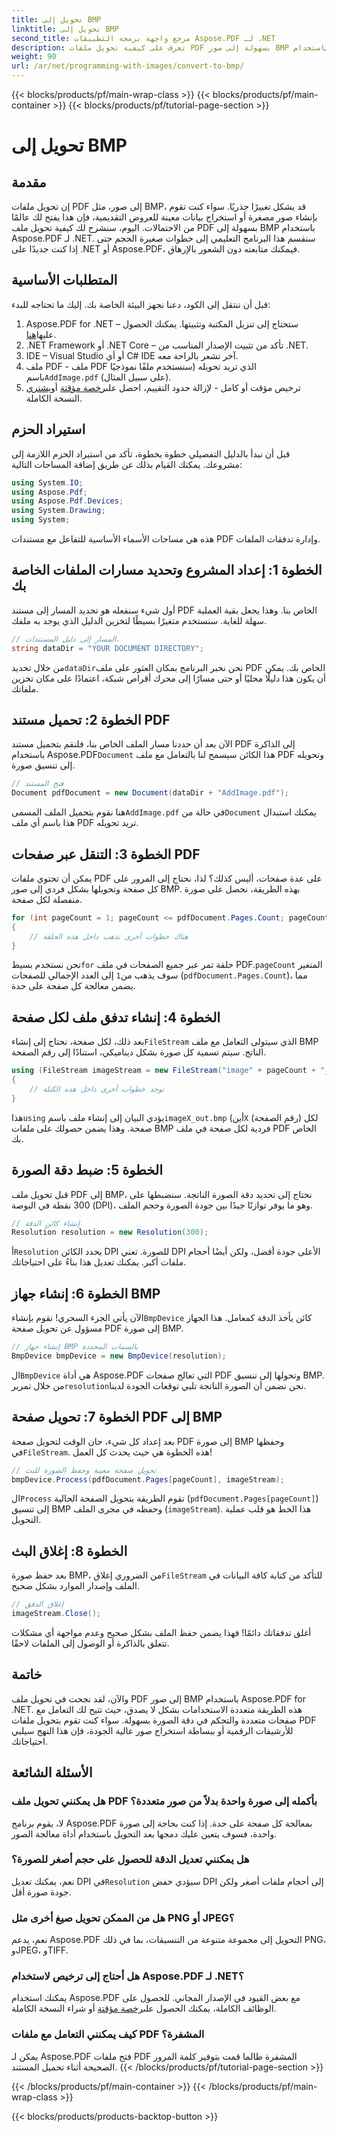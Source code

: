 ```yaml
---
title: تحويل إلى BMP
linktitle: تحويل إلى BMP
second_title: مرجع واجهة برمجة التطبيقات Aspose.PDF لـ .NET
description: تعرف على كيفية تحويل ملفات PDF بسهولة إلى صور BMP باستخدام Aspose.PDF for .NET في هذا البرنامج التعليمي خطوة بخطوة. مثالي لمطوري .NET.
weight: 90
url: /ar/net/programming-with-images/convert-to-bmp/
---
```


{{< blocks/products/pf/main-wrap-class >}}
{{< blocks/products/pf/main-container >}}
{{< blocks/products/pf/tutorial-page-section >}}

# تحويل إلى BMP

## مقدمة

إن تحويل ملفات PDF إلى صور، مثل BMP، قد يشكل تغييرًا جذريًا. سواء كنت تقوم بإنشاء صور مصغرة أو استخراج بيانات معينة للعروض التقديمية، فإن هذا يفتح لك عالمًا من الاحتمالات. اليوم، سنشرح لك كيفية تحويل ملف PDF بسهولة إلى BMP باستخدام Aspose.PDF لـ .NET. سنقسم هذا البرنامج التعليمي إلى خطوات صغيرة الحجم حتى إذا كنت جديدًا على .NET أو Aspose.PDF، فيمكنك متابعته دون الشعور بالإرهاق.

## المتطلبات الأساسية

قبل أن ننتقل إلى الكود، دعنا نجهز البيئة الخاصة بك. إليك ما تحتاجه للبدء:

1.  Aspose.PDF for .NET – ستحتاج إلى تنزيل المكتبة وتثبيتها. يمكنك الحصول عليها[هنا](https://releases.aspose.com/pdf/net/).
2. .NET Framework أو .NET Core – تأكد من تثبيت الإصدار المناسب من .NET.
3. IDE – Visual Studio أو أي C# IDE آخر تشعر بالراحة معه.
4.  ملف PDF - ملف PDF الذي تريد تحويله (سنستخدم ملفًا نموذجيًا باسم`AddImage.pdf` (على سبيل المثال).
5.  ترخيص مؤقت أو كامل - لإزالة حدود التقييم، احصل على[رخصة مؤقتة](https://purchase.aspose.com/temporary-license/) أو[يشتري](https://purchase.aspose.com/buy) النسخة الكاملة.

## استيراد الحزم

قبل أن نبدأ بالدليل التفصيلي خطوة بخطوة، تأكد من استيراد الحزم اللازمة إلى مشروعك. يمكنك القيام بذلك عن طريق إضافة المساحات التالية:

```csharp
using System.IO;
using Aspose.Pdf;
using Aspose.Pdf.Devices;
using System.Drawing;
using System;
```

هذه هي مساحات الأسماء الأساسية للتفاعل مع مستندات PDF وإدارة تدفقات الملفات.

## الخطوة 1: إعداد المشروع وتحديد مسارات الملفات الخاصة بك

أول شيء سنفعله هو تحديد المسار إلى مستند PDF الخاص بنا. وهذا يجعل بقية العملية سهلة للغاية. سنستخدم متغيرًا بسيطًا لتخزين الدليل الذي يوجد به ملفك.


```csharp
// المسار إلى دليل المستندات.
string dataDir = "YOUR DOCUMENT DIRECTORY";
```

 من خلال تحديد`dataDir`نحن نخبر البرنامج بمكان العثور على ملف PDF الخاص بك. يمكن أن يكون هذا دليلًا محليًا أو حتى مسارًا إلى محرك أقراص شبكة، اعتمادًا على مكان تخزين ملفاتك.

## الخطوة 2: تحميل مستند PDF

 الآن بعد أن حددنا مسار الملف الخاص بنا، فلنقم بتحميل مستند PDF إلى الذاكرة باستخدام Aspose.PDF`Document` هذا الكائن سيسمح لنا بالتعامل مع ملف PDF وتحويله إلى تنسيق صورة.


```csharp
// فتح المستند
Document pdfDocument = new Document(dataDir + "AddImage.pdf");
```

 هنا نقوم بتحميل الملف المسمى`AddImage.pdf` في حالة من`Document` يمكنك استبدال هذا باسم أي ملف PDF تريد تحويله.

## الخطوة 3: التنقل عبر صفحات PDF

يمكن أن تحتوي ملفات PDF على عدة صفحات، أليس كذلك؟ لذا، نحتاج إلى المرور على كل صفحة وتحويلها بشكل فردي إلى صور BMP. بهذه الطريقة، نحصل على صورة منفصلة لكل صفحة.


```csharp
for (int pageCount = 1; pageCount <= pdfDocument.Pages.Count; pageCount++)
{
    // هناك خطوات أخرى تذهب داخل هذه الحلقة
}
```

نحن نستخدم بسيط`for` حلقة تمر عبر جميع الصفحات في ملف PDF.`pageCount` المتغير سوف يذهب من`1` إلى العدد الإجمالي للصفحات (`pdfDocument.Pages.Count`)، مما يضمن معالجة كل صفحة على حدة.

## الخطوة 4: إنشاء تدفق ملف لكل صفحة

 بعد ذلك، لكل صفحة، نحتاج إلى إنشاء`FileStream` الذي سيتولى التعامل مع ملف BMP الناتج. سيتم تسمية كل صورة بشكل ديناميكي، استنادًا إلى رقم الصفحة.


```csharp
using (FileStream imageStream = new FileStream("image" + pageCount + "_out" + ".bmp", FileMode.Create))
{
    // توجد خطوات أخرى داخل هذه الكتلة
}
```

 هذا`using` يؤدي البيان إلى إنشاء ملف باسم`imageX_out.bmp` (أين`X` (رقم الصفحة) لكل صفحة. وهذا يضمن حصولك على ملفات BMP فردية لكل صفحة في ملف PDF الخاص بك.

## الخطوة 5: ضبط دقة الصورة

قبل تحويل ملف PDF إلى BMP، نحتاج إلى تحديد دقة الصورة الناتجة. سنضبطها على 300 نقطة في البوصة (DPI)، وهو ما يوفر توازنًا جيدًا بين جودة الصورة وحجم الملف.


```csharp
// إنشاء كائن الدقة
Resolution resolution = new Resolution(300);
```

 أ`Resolution` يحدد الكائن DPI للصورة. تعني DPI الأعلى جودة أفضل، ولكن أيضًا أحجام ملفات أكبر. يمكنك تعديل هذا بناءً على احتياجاتك.

## الخطوة 6: إنشاء جهاز BMP

 الآن يأتي الجزء السحري! نقوم بإنشاء`BmpDevice` كائن يأخذ الدقة كمعامل. هذا الجهاز مسؤول عن تحويل صفحة PDF إلى صورة BMP.


```csharp
// إنشاء جهاز BMP بالسمات المحددة
BmpDevice bmpDevice = new BmpDevice(resolution);
```

 ال`BmpDevice` هي أداة Aspose.PDF التي تعالج صفحات PDF وتحولها إلى تنسيق BMP. من خلال تمرير`resolution`نحن نضمن أن الصورة الناتجة تلبي توقعات الجودة لدينا.

## الخطوة 7: تحويل صفحة PDF إلى BMP

 بعد إعداد كل شيء، حان الوقت لتحويل صفحة PDF إلى صورة BMP وحفظها في`FileStream`. هذه الخطوة هي حيث يحدث كل العمل!


```csharp
// تحويل صفحة معينة وحفظ الصورة للبث
bmpDevice.Process(pdfDocument.Pages[pageCount], imageStream);
```

 ال`Process` تقوم الطريقة بتحويل الصفحة الحالية (`pdfDocument.Pages[pageCount]`) إلى تنسيق BMP وحفظه في مجرى الملف (`imageStream`). هذا الخط هو قلب عملية التحويل.

## الخطوة 8: إغلاق البث

 بعد حفظ صورة BMP، من الضروري إغلاق`FileStream` للتأكد من كتابة كافة البيانات في الملف وإصدار الموارد بشكل صحيح.


```csharp
// إغلاق الدفق
imageStream.Close();
```

أغلق تدفقاتك دائمًا! فهذا يضمن حفظ الملف بشكل صحيح وعدم مواجهة أي مشكلات تتعلق بالذاكرة أو الوصول إلى الملفات لاحقًا.

## خاتمة

والآن، لقد نجحت في تحويل ملف PDF إلى صور BMP باستخدام Aspose.PDF for .NET. هذه الطريقة متعددة الاستخدامات بشكل لا يصدق، حيث تتيح لك التعامل مع صفحات متعددة والتحكم في دقة الصورة بسهولة. سواء كنت تقوم بتحويل ملفات PDF للأرشيفات الرقمية أو ببساطة استخراج صور عالية الجودة، فإن هذا النهج سيلبي احتياجاتك.

## الأسئلة الشائعة

### هل يمكنني تحويل ملف PDF بأكمله إلى صورة واحدة بدلاً من صور متعددة؟
لا، يقوم برنامج Aspose.PDF بمعالجة كل صفحة على حدة. إذا كنت بحاجة إلى صورة واحدة، فسوف يتعين عليك دمجها بعد التحويل باستخدام أداة معالجة الصور.

### هل يمكنني تعديل الدقة للحصول على حجم أصغر للصورة؟
 نعم، يمكنك تعديل DPI في`Resolution` سيؤدي خفض DPI إلى أحجام ملفات أصغر ولكن جودة صورة أقل.

### هل من الممكن تحويل صيغ أخرى مثل PNG أو JPEG؟
نعم، يدعم Aspose.PDF التحويل إلى مجموعة متنوعة من التنسيقات، بما في ذلك PNG، وJPEG، وTIFF.

### هل أحتاج إلى ترخيص لاستخدام Aspose.PDF لـ .NET؟
 يمكنك استخدام Aspose.PDF مع بعض القيود في الإصدار المجاني. للحصول على الوظائف الكاملة، يمكنك الحصول على[رخصة مؤقتة](https://purchase.aspose.com/temporary-license/) أو شراء النسخة الكاملة.

### كيف يمكنني التعامل مع ملفات PDF المشفرة؟
يمكن لـ Aspose.PDF فتح ملفات PDF المشفرة طالما قمت بتوفير كلمة المرور الصحيحة أثناء تحميل المستند.
{{< /blocks/products/pf/tutorial-page-section >}}

{{< /blocks/products/pf/main-container >}}
{{< /blocks/products/pf/main-wrap-class >}}

{{< blocks/products/products-backtop-button >}}
